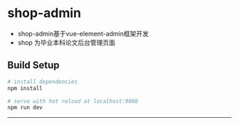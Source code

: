 # shop-admin 
  * shop-admin基于vue-element-admin框架开发
  * shop 为毕业本科论文后台管理页面
## Build Setup

``` bash
# install dependencies
npm install

# serve with hot reload at localhost:9080
npm run dev

```
---
